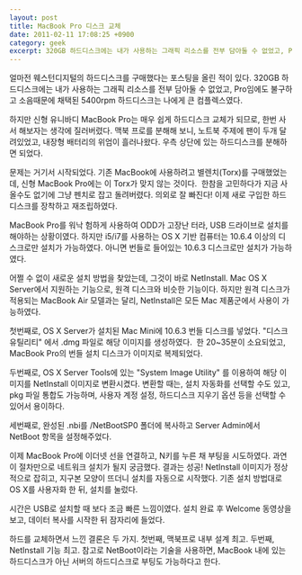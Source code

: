 ```yaml
---
layout: post
title: MacBook Pro 디스크 교체
date: 2011-02-11 17:08:25 +0900
category: geek
excerpt: 320GB 하드디스크에는 내가 사용하는 그래픽 리소스를 전부 담아둘 수 없었고, Pro임에도 불구하고 소음때문에 채택된 5400rpm 하드디스크는 나에게 큰 컴플렉스였다.
---
```


얼마전 웨스턴디지털의 하드디스크를 구매했다는 포스팅을 올린 적이 있다. 320GB 하드디스크에는 내가 사용하는 그래픽 리소스를 전부 담아둘 수 없었고, Pro임에도 불구하고 소음때문에 채택된 5400rpm 하드디스크는 나에게 큰 컴플렉스였다.

하지만 신형 유니바디 MacBook Pro는 매우 쉽게 하드디스크 교체가 되므로, 한번 사서 해보자는 생각에 질러버렸다. 맥북 프로를 분해해 보니, 노트북 주제에 팬이 두개 달려있었고, 내장형 배터리의 위엄이 흘러나왔다. 우측 상단에 있는 하드디스크를 분해하면 되었다.

문제는 거기서 시작되었다. 기존 MacBook에 사용하려고 별렌치(Torx)를 구매했었는데, 신형 MacBook Pro에는 이 Torx가 맞지 않는 것이다.  한참을 고민하다가 지금 사올수도 없기에 그냥 펜치로 잡고 돌려버렸다. 의외로 잘 빠진다! 이제 새로 구입한 하드디스크를 장착하고 재조립하였다.

MacBook Pro를 워낙 험하게 사용하여 ODD가 고장난 터라, USB 드라이브로 설치를 해야하는 상황이였다. 하지만 i5/i7를 사용하는 OS X 기반 컴퓨터는 10.6.4 이상의 디스크로만 설치가 가능하였다. 아니면 번들로 들어있는 10.6.3 디스크로만 설치가 가능하였다.

어쩔 수 없이 새로운 설치 방법을 찾았는데, 그것이 바로 NetInstall. Mac OS X Server에서 지원하는 기능으로, 원격 디스크와 비슷한 기능이다. 하지만 원격 디스크가 적용되는 MacBook Air 모델과는 달리, NetInstall은 모든 Mac 제품군에서 사용이 가능하였다.

첫번째로, OS X Server가 설치된 Mac Mini에 10.6.3 번들 디스크를 넣었다. "디스크 유틸리티" 에서 .dmg 파일로 해당 이미지를 생성하였다.  한 20~35분이 소요되었고, MacBook Pro의 번들 설치 디스크가 이미지로 복제되었다.

두번째로, OS X Server Tools에 있는 "System Image Utility" 를 이용하여 해당 이미지를 NetInstall 이미지로 변환시켰다. 변환할 때는, 설치 자동화를 선택할 수도 있고, pkg 파일 통합도 가능하며, 사용자 계정 설정, 하드디스크 지우기 옵션 등을 선택할 수 있어서 용이하다.

세번째로, 완성된 .nbi를 /NetBootSP0 폴더에 복사하고 Server Admin에서 NetBoot 항목을 설정해주었다.

이제 MacBook Pro에 이더넷 선을 연결하고, N키를 누른 채 부팅을 시도하였다. 과연 이 절차만으로 네트워크 설치가 될지 궁금했다. 결과는 성공! NetInstall 이미지가 정상적으로 잡히고, 지구본 모양이 뜨더니 설치를 자동으로 시작했다. 기존 설치 방법대로 OS X를 사용자화 한 뒤, 설치를 눌렀다.

시간은 USB로 설치할 때 보다 조금 빠른 느낌이였다. 설치 완료 후 Welcome 동영상을 보고, 데이터 복사를 시작한 뒤 잠자리에 들었다.

하드를 교체하면서 느낀 결론은 두 가지. 첫번째, 맥북프로 내부 설계 최고. 두번째, NetInstall 기능 최고. 참고로 NetBoot이라는 기술을 사용하면, MacBook 내에 있는 하드디스크가 아닌 서버의 하드디스크로 부팅도 가능하다고 한다.
